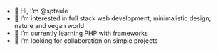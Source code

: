 - 👋 Hi, I’m @sptaule
- 👀 I’m interested in full stack web development, minimalistic design, nature and vegan world
- 🌱 I’m currently learning PHP with frameworks
- 💞️ I’m looking for collaboration on simple projects

<!---
sptaule/sptaule is a ✨ special ✨ repository because its `README.md` (this file) appears on your GitHub profile.
You can click the Preview link to take a look at your changes.
--->
